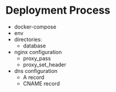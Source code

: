 # Deployment Process


- docker-compose
- env
- directories:
  - database
- nginx configuration
  - proxy_pass
  - proxy_set_header
- dns configuration
  - A record
  - CNAME record